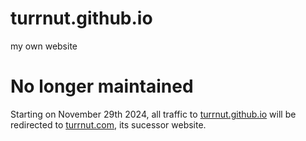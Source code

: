 # turrnut.github.io
my own website

# No longer maintained
Starting on November 29th 2024, all traffic to [turrnut.github.io](https://turrnut.github.io) will be redirected to [turrnut.com](https://turrnut.com), its sucessor website.
